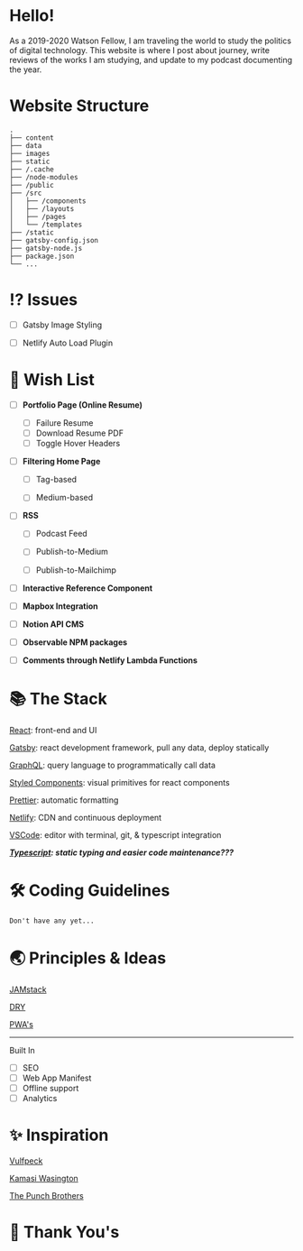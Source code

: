 # Hello!

As a 2019-2020 Watson Fellow, I am traveling the world to study the politics of digital technology. This website is where I post about journey, write reviews of the works I am studying, and update to my podcast documenting the year.

# Website Structure

    .
    ├── content
    ├── data
    ├── images
    ├── static
    ├── /.cache
    ├── /node-modules
    ├── /public
    ├── /src
    │   ├── /components
    │   ├── /layouts
    │   ├── /pages
    │   └── /templates
    ├── /static
    ├── gatsby-config.json
    ├── gatsby-node.js
    ├── package.json
    └── ...

# ⁉️ Issues
- [ ] Gatsby Image Styling
- [ ] Netlify Auto Load Plugin


# 🎁 Wish List

- [ ] **Portfolio Page (Online Resume)**
  - [ ] Failure Resume
  - [ ] Download Resume PDF
  - [ ] Toggle Hover Headers

- [ ] **Filtering Home Page**
  - [ ] Tag-based
  - [ ] Medium-based


- [ ] **RSS**
  - [ ] Podcast Feed
  - [ ] Publish-to-Medium
  - [ ] Publish-to-Mailchimp


- [ ] **Interactive Reference Component**
- [ ] **Mapbox Integration**
- [ ] **Notion API CMS**
- [ ] **Observable NPM packages**
- [ ] **Comments through Netlify Lambda Functions**


# 📚 The Stack

[React](https://reactjs.org/): front-end and UI

[Gatsby](https://www.gatsbyjs.com/): react development framework, pull any data, deploy statically

[GraphQL](https://graphql.org/): query language to programmatically call data

[Styled Components](https://www.styled-components.com/): visual primitives for react components

[Prettier](https://prettier.io/): automatic formatting

[Netlify](https://www.netlify.com/): CDN and continuous deployment

[VSCode](https://code.visualstudio.com/): editor with terminal, git, & typescript integration

**_[Typescript](https://www.typescriptlang.org/): static typing and easier code maintenance???_**

# 🛠 Coding Guidelines

    Don't have any yet...

# 🌏 Principles & Ideas

[JAMstack](https://jamstack.org/)

[DRY](https://blog.usejournal.com/the-pragmatic-programmer-is-essential-reading-for-software-developers-443940b8ef9f)

[PWA's](https://alistapart.com/article/yes-that-web-project-should-be-a-pwa#section1)

---

Built In

- [ ] SEO
- [ ] Web App Manifest
- [ ] Offline support
- [ ] Analytics

# ✨ Inspiration

[Vulfpeck](https://www.youtube.com/watch?v=KaBBWWj5h_c)

[Kamasi Wasington](https://www.youtube.com/watch?v=LdyabrdFMC8)

[The Punch Brothers](https://www.youtube.com/watch?v=y64KTlk6N_s)

# 🙏 Thank You's
